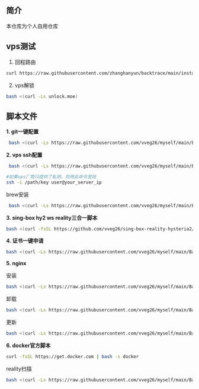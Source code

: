 ## 简介
本仓库为个人自用仓库
## vps测试
1. 回程路由
```bash
curl https://raw.githubusercontent.com/zhanghanyun/backtrace/main/install.sh -sSf | sh
```
2. vps解锁
```bash
bash <(curl -Ls unlock.moe)
```
## 脚本文件
**1. git一键配置**

 ```bash
  bash <(curl -Ls https://raw.githubusercontent.com/vveg26/myself/main/BashScript/GitConfig/GitConfig.sh)
 ```
**2. vps ssh配置**
 ```bash
  bash <(curl -Ls https://raw.githubusercontent.com/vveg26/myself/main/BashScript/sshconfig.sh)
 ```
 ```bash
 #如果vps厂商只提供了私钥，则用此命令登陆
 ssh -i /path/key user@your_server_ip
 ```
brew安装
 ```bash
  bash <(curl -Ls https://raw.githubusercontent.com/vveg26/myself/main/BashScript/brew/install.sh)
 ```
 
**3. sing-box hy2 ws reality三合一脚本**

```bash
bash <(curl -fsSL https://github.com/vveg26/sing-box-reality-hysteria2/raw/main/beta.sh)
```

**4. 证书一键申请**

```bash
bash <(curl -Ls https://raw.githubusercontent.com/vveg26/myself/main/BashScript/SSLAutoInstall/SSLAutoInstall.sh)
```
**5. nginx**

 安装
```bash
bash <(curl -Ls https://raw.githubusercontent.com/vveg26/myself/main/BashScript/nginx-onekey/ngx.sh) --install
```
 卸载
```bash
bash <(curl -Ls https://raw.githubusercontent.com/vveg26/myself/main/BashScript/nginx-onekey/ngx.sh) --uninstall
```
 更新
```bash
bash <(curl -Ls https://raw.githubusercontent.com/vveg26/myself/main/BashScript/nginx-onekey/ngx.sh) --update
```
**6. docker官方脚本**
```bash
curl -fsSL https://get.docker.com | bash -s docker
```

reality扫描
```bash
bash <(curl -Ls https://raw.githubusercontent.com/vveg26/myself/main/BashScript/tools/realityscanner.sh)
```
